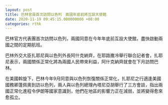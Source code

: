 ```yaml
---
layout: post
title: 巴林官員首次訪問以色列　兩國年底前將互設大使館
date: 2020-11-19 09:45:15.000000000 +08:00
categories: rthk
---
```


巴林官方代表團首次訪問以色列，兩國同意在今年年底前互設大使館，盡快啟動兩國之間的定期航班。

巴林外交大臣扎耶尼與以色列外長阿什克納齊，在耶路撒冷舉行聯合記者會，扎耶尼表示，兩國關係正常化將為兩國人民帶來利益，阿什克納齊就會在下月訪問巴林。

在美國斡旋下，巴林今年9月同意與以色列恢復關係正常化，扎耶尼之行適逢美國國務卿蓬佩奧到訪以色列，兩人與以色列總理內塔尼亞胡舉行了三方會談，指出兩國正常化進程令伊朗等國家意識到，他們在地區的影響力正在減弱，並將變得愈來愈孤立。
